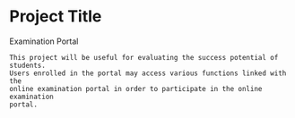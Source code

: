 # Project Title

Examination Portal

    This project will be useful for evaluating the success potential of students.
    Users enrolled in the portal may access various functions linked with the 
    online examination portal in order to participate in the online examination
    portal.
